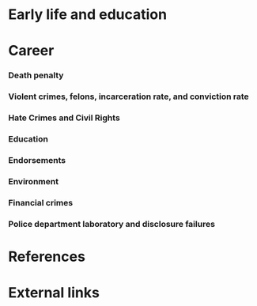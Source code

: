 # 
# Early life and education
# Career
### Death penalty
### Violent crimes, felons, incarceration rate, and conviction rate
### Hate Crimes and Civil Rights
### Education
### Endorsements
### Environment
### Financial crimes
### Police department laboratory and disclosure failures
# References
# External links